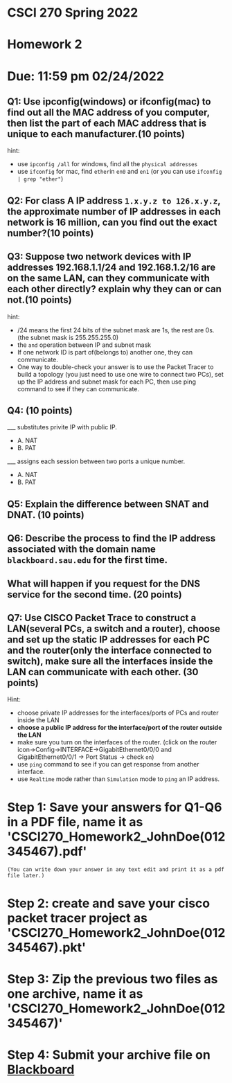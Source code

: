# CSCI 270 Spring 2022
# Homework 2
# Due: 11:59 pm 02/24/2022

## Q1: Use ipconfig(windows) or ifconfig(mac) to find out all the MAC address of you computer, then list the part of each MAC address that is unique to each manufacturer.(10 points)

hint: 
+ use `ipconfig /all` for windows, find all the `physical addresses`
+ use `ifconfig` for mac, find `ether`in `en0` and `en1` (or you can use `ifconfig | grep "ether"`)

## Q2: For class A IP address `1.x.y.z to 126.x.y.z`, the approximate number of IP addresses in each network is 16 million, can you find out the exact number?(10 points)

## Q3: Suppose two network devices with IP addresses 192.168.1.1/24 and 192.168.1.2/16 are on the same LAN, can they communicate with each other directly? explain why they can or can not.(10 points)

hint: 
+ /24 means the first 24 bits of the subnet mask are 1s, the rest are 0s. (the subnet mask is 255.255.255.0)
+ the `and` operation between IP and subnet mask
+ If one network ID is part of(belongs to) another one, they can communicate.
+ One way to double-check your answer is to use the Packet Tracer to build a topology (you just need to use one wire to connect two PCs), set up the IP address and subnet mask for each PC, then use ping command to see if they can communicate.

## Q4: (10 points)
\_\_\_ substitutes privite IP with public IP.
+ A. NAT
+ B. PAT

\_\_\_ assigns each session between two ports a unique number.
+ A. NAT
+ B. PAT

## Q5: Explain the difference between SNAT and DNAT. (10 points)

## Q6: Describe the process to find the IP address associated with the domain name `blackboard.sau.edu` for the first time. 
## What will happen if you request for the DNS service for the second time. (20 points)

## Q7: Use CISCO Packet Trace to construct a LAN(several PCs, a switch and a router), choose and set up the static IP addresses for each PC and the router(only the interface connected to switch), make sure all the interfaces inside the LAN can communicate with each other. (30 points)

Hint: 
+ choose private IP addresses for the interfaces/ports of PCs and router inside the LAN
+ <b>choose a public IP address for the interface/port of the router outside the LAN</b>
+ make sure you turn on the interfaces of the router. (click on the router icon->Config->INTERFACE->GigabitEthernet0/0/0 and GigabitEthernet0/0/1 -> Port Status -> check `on`)
+ use `ping` command to see if you can get response from another interface.
+ use `Realtime` mode rather than `Simulation` mode to `ping` an IP address.


# Step 1: Save your answers for Q1-Q6 in a PDF file, name it as 'CSCI270_Homework2_JohnDoe(012345467).pdf' 
    (You can write down your answer in any text edit and print it as a pdf file later.)
# Step 2: create and save your cisco packet tracer project as 'CSCI270_Homework2_JohnDoe(012345467).pkt'

# Step 3: Zip the previous two files as one archive, name it as 'CSCI270_Homework2_JohnDoe(012345467)'

# Step 4: Submit your archive file on [Blackboard](https://blackboard.sau.edu)
